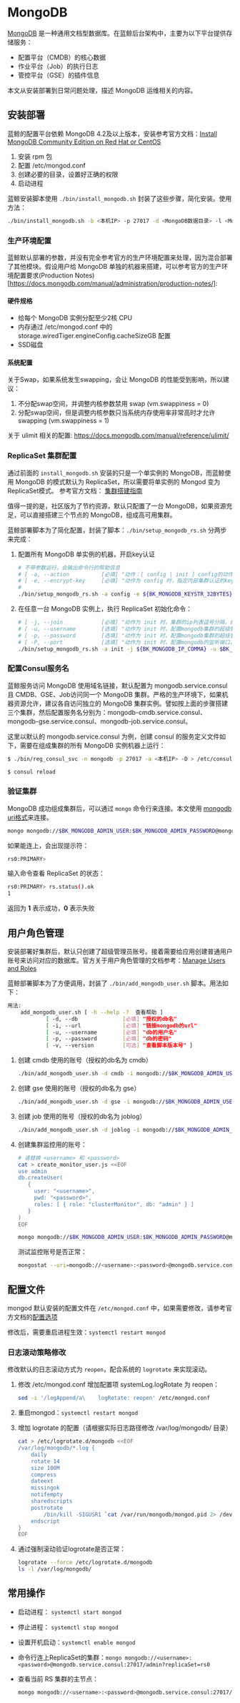 # MongoDB

[MongoDB](https://www.mongodb.com/) 是一种通用文档型数据库。在蓝鲸后台架构中，主要为以下平台提供存储服务：

- 配置平台（CMDB）的核心数据
- 作业平台（Job）的执行日志
- 管控平台（GSE）的插件信息

本文从安装部署到日常问题处理，描述 MongoDB 运维相关的内容。

## 安装部署

蓝鲸的配置平台依赖 MongoDB 4.2及以上版本，安装参考官方文档：[Install MongoDB Community Edition on Red Hat or CentOS](https://docs.mongodb.com/manual/tutorial/install-mongodb-on-red-hat/) 

1. 安装 rpm 包
2. 配置 /etc/mongod.conf 
3. 创建必要的目录，设置好正确的权限
4. 启动进程

蓝鲸安装脚本使用 `./bin/install_mongodb.sh` 封装了这些步骤，简化安装。使用方法：

```bash
./bin/install_mongodb.sh -b <本机IP> -p 27017 -d <MongoDB数据目录> -l <MongoDB日志目录> 
```

### 生产环境配置

蓝鲸默认部署的参数，并没有完全参考官方的生产环境配置来处理，因为混合部署了其他模块。假设用户给 MongoDB 单独的机器来搭建，可以参考官方的生产环境配置要求(Production Notes)[https://docs.mongodb.com/manual/administration/production-notes/]:

#### 硬件规格

- 给每个 MongoDB 实例分配至少2核 CPU
- 内存通过 /etc/mongod.conf 中的 storage.wiredTiger.engineConfig.cacheSizeGB 配置
- SSD磁盘

#### 系统配置

关于Swap，如果系统发生swapping，会让 MongoDB 的性能受到影响，所以建议：

1. 不分配swap空间，并调整内核参数禁用 swap (vm.swappiness = 0)
2. 分配swap空间，但是调整内核参数只当系统内存使用率非常高时才允许 swapping (vm.swappiness = 1)

关于 ulimit 相关的配置:  https://docs.mongodb.com/manual/reference/ulimit/

### ReplicaSet 集群配置

通过前面的 `install_mongodb.sh` 安装的只是一个单实例的 MongoDB，而蓝鲸使用 MongoDB 的模式默认为 ReplicaSet，所以需要将单实例的 Mongod 变为 ReplicaSet模式。
参考官方文档： [集群搭建指南](https://docs.mongodb.com/v4.2/administration/replica-set-deployment/)

值得一提的是，社区版为了节约资源，默认只配置了一台 MongoDB，如果资源充足，可以直接搭建三个节点的 MongoDB，组成高可用集群。

蓝鲸部署脚本为了简化配置，封装了脚本：`./bin/setup_mongodb_rs.sh` 分两步来完成：

1. 配置所有 MongoDB 单实例的机器，开启key认证

    ```bash
    # 不带参数运行，会输出命令行的帮助信息
    # [ -a, --action          [必填] "动作：[ config | init ] config的动作需要在多台mongodb实例上。init的动作只在任选一台上操作。 ]
    # [ -e, --encrypt-key     [必填] "动作为 config 时，指定内部集群认证的key，长度为6~1024的base64字符集的字符串" ]
    # 
    ./bin/setup_mongodb_rs.sh -a config -e ${BK_MONGODB_KEYSTR_32BYTES}
    ```

2. 在任意一台 MongoDB 实例上，执行 ReplicaSet 初始化命令：

    ```bash
    # [ -j, --join            [必填] "动作为 init 时，集群的ip列表逗号分隔，奇数（3，5，7）个" ]
    # [ -u, --username        [选填] "动作为 init 时，配置mongodb集群的超级管理员用户名。]
    # [ -p, --password        [选填] "动作为 init 时，配置mongodb集群的超级管理员密码。]
    # [ -P, --port            [选填] "动作为 init 时，配置mongodb的监听端口，默认为27017。]
    ./bin/setup_mongodb_rs.sh -a init -j ${BK_MONGODB_IP_COMMA} -u $BK_MONGODB_ADMIN_USER -p $BK_MONGODB_ADMIN_PASSWORD -P 27017
    ```

### 配置Consul服务名

蓝鲸服务访问 MongoDB 使用域名链接，默认配置为 mongodb.service.consul 且 CMDB、GSE、Job访问同一个 MongoDB 集群。严格的生产环境下，如果机器资源允许，建议各自访问独立的 MongoDB 集群实例。譬如按上面的步骤搭建三个集群，然后配置服务名分别为：mongodb-cmdb.service.consul、mongodb-gse.service.consul、mongodb-job.service.consul。

这里以默认的 mongodb.service.consul 为例，创建 consul 的服务定义文件如下，需要在组成集群的所有 MongoDB 实例机器上运行：

```bash
$ ./bin/reg_consul_svc -n mongodb -p 27017 -a <本机IP> -D > /etc/consul.d/service/mongodb.json

$ consul reload
```

### 验证集群

MongoDB 成功组成集群后，可以通过 `mongo` 命令行来连接。本文使用 [mongodb uri格式](https://docs.mongodb.com/manual/reference/connection-string/)来连接。

```bash
mongo mongodb://$BK_MONGODB_ADMIN_USER:$BK_MONGODB_ADMIN_PASSWORD@mongodb.service.consul:27017/?replicaSet=rs0
```

如果能连上，会出现提示符：

```bash
rs0:PRIMARY>
```

输入命令查看 ReplicaSet 的状态：

```bash
rs0:PRIMARY> rs.status().ok
1
```

返回为 **1** 表示成功，**0** 表示失败

## 用户角色管理

安装部署好集群后，默认只创建了超级管理员账号。接着需要给应用创建普通用户账号来访问对应的数据库。官方关于用户角色管理的文档参考：[Manage Users and Roles](https://docs.mongodb.com/manual/tutorial/manage-users-and-roles/)

蓝鲸部署脚本为了方便调用，封装了 `./bin/add_mongodb_user.sh` 脚本。用法如下：

```bash
用法: 
    add_mongodb_user.sh [ -h --help -?  查看帮助 ]
            [ -d, --db              [必填] "授权的db名"
            [ -i, --url             [必填] "链接mongodb的url"
            [ -u, --username        [必填] "db的用户名"
            [ -p, --password        [必填] "db的密码"
            [ -v, --version         [可选] "查看脚本版本号" ]
```

1. 创建 cmdb 使用的账号（授权的db名为 cmdb）

    ```bash
    ./bin/add_mongodb_user.sh -d cmdb -i mongodb://$BK_MONGODB_ADMIN_USER:$BK_MONGODB_ADMIN_PASSWORD@mongodb.service.consul:27017/admin?replicaSet=rs0 -u <cmdb的访问用户名> -p <cmdb的访问密码>
    ```

2. 创建 gse 使用的账号（授权的db名为 gse）

    ```bash
    ./bin/add_mongodb_user.sh -d gse -i mongodb://$BK_MONGODB_ADMIN_USER:$BK_MONGODB_ADMIN_PASSWORD@mongodb.service.consul:27017/admin?replicaSet=rs0 -u <gse的访问用户名> -p <gse的访问密码>
    ```

3. 创建 job 使用的账号（授权的db名为 joblog）

    ```bash
    ./bin/add_mongodb_user.sh -d joblog -i mongodb://$BK_MONGODB_ADMIN_USER:$BK_MONGODB_ADMIN_PASSWORD@mongodb.service.consul:27017/admin?replicaSet=rs0 -u <job的访问用户名> -p <job的访问密码>
    ```

4. 创建集群监控用的账号：

    ```bash
    # 请替换 <username> 和 <password>
    cat > create_monitor_user.js <<EOF
    use admin
    db.createUser(
       {
         user: "<username>",
         pwd: "<password>",
         roles: [ { role: "clusterMonitor", db: "admin" } ]
       }
    )
    EOF

    mongo mongodb://$BK_MONGODB_ADMIN_USER:$BK_MONGODB_ADMIN_PASSWORD@mongodb.service.consul:27017/admin?replicaSet=rs0 < create_monitor_user.js
    ```

    测试监控账号是否正常：
    
    ```bash
    mongostat --uri=mongodb://<username>:<password>@mongodb.service.consul:27017/admin
    ```

## 配置文件

mongod 默认安装的配置文件在 `/etc/mongod.conf` 中，如果需要修改，请参考官方文档的[配置选项](https://Vdocs.mongodb.com/v4.2/reference/configuration-options/)

修改后，需要重启进程生效：`systemctl restart mongod`

### 日志滚动策略修改

修改默认的日志滚动方式为 `reopen`，配合系统的 `logrotate` 来实现滚动。

1. 修改 /etc/mongod.conf 增加配置项 systemLog.logRotate 为 reopen：

    ```bash
    sed -i '/logAppend/a\    logRotate: reopen' /etc/mongod.conf
    ```

2. 重启mongod：`systemctl restart mongod`
3. 增加 logrotate 的配置（请根据实际日志路径修改 /var/log/mongodb/ 目录）

    ```bash
    cat > /etc/logrotate.d/mongodb <<EOF 
    /var/log/mongodb/*.log {
        daily
        rotate 14
        size 100M
        compress
        dateext
        missingok
        notifempty
        sharedscripts
        postrotate
            /bin/kill -SIGUSR1 `cat /var/run/mongodb/mongod.pid 2> /dev/null` 2> /dev/null || true
        endscript
    }
    EOF
    ```

4. 通过强制滚动验证logrotate是否正常：

    ```bash
    logrotate --force /etc/logrotate.d/mongodb
    ls -l /var/log/mongodb/ 
    ```

## 常用操作

* 启动进程： `systemctl start mongod`
* 停止进程： `systemctl stop mongod`
* 设置开机启动：`systemctl enable mongod`
* 命令行连上ReplicaSet的集群：`mongo mongodb://<username>:<password>@mongodb.service.consul:27017/admin?replicaSet=rs0`
* 查看当前 RS 集群的主节点：

    ```bash
    mongo mongodb://<username>:<password>@mongodb.service.consul:27017/admin?replicaSet=rs0 --eval 'rs.status().members.find(r=>r.state===1).name'
    ```
